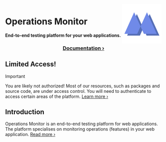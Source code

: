 <img src="https://raw.githubusercontent.com/operations-monitor/.github/main/logo.svg" height="128" align="right">

# Operations Monitor

**End-to-end testing platform for your web applications.**

<div align="center">

### [Documentation ›](https://operations-monitor-docs.surge.sh)

</div>

## Limited Access!

> [!IMPORTANT]  
> You are likely not authorized! Most of our resources, such as packages and source code, are under access control. You will need to authenticate to access certain areas of the platform. [Learn more ›](https://operations-monitor-docs.surge.sh/guide/limited-access)

## Introduction

Operations Monitor is an end-to-end testing platform for web applications. The platform specialises on monitoring operations (features) in your web application. [Read more ›](http://operations-monitor-docs.surge.sh/guide/what-is)
